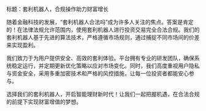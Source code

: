 标题：套利机器人，合规操作助力财富增长

随着金融科技的发展，“套利机器人合法吗”成为许多人关注的焦点。答案是肯定的！在法律法规允许范围内，使用套利机器人进行投资交易完全合法合规。我们的套利机器人基于先进的算法技术，严格遵循市场规则，通过捕捉不同市场间的价差来实现盈利。

我们致力于为用户提供安全、高效的套利体验。平台拥有专业的研发团队，确保系统稳定运行，并定期更新优化策略以应对市场变化。同时，我们高度重视用户隐私与资金安全，采用多重加密技术和严格的风控措施，让每一位投资者都能安心参与。

选择我们的套利机器人，开启智能理财新时代！让我们一起把握机遇，在合法合规的前提下实现财富增值的梦想。